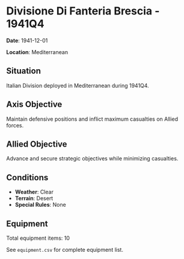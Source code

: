 # Divisione Di Fanteria Brescia - 1941Q4

**Date**: 1941-12-01

**Location**: Mediterranean

## Situation

Italian Division deployed in Mediterranean during 1941Q4.

## Axis Objective

Maintain defensive positions and inflict maximum casualties on Allied forces.

## Allied Objective

Advance and secure strategic objectives while minimizing casualties.

## Conditions

- **Weather**: Clear
- **Terrain**: Desert
- **Special Rules**: None

## Equipment

Total equipment items: 10

See `equipment.csv` for complete equipment list.
